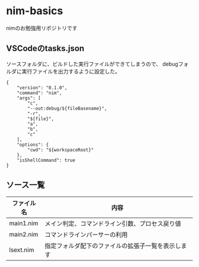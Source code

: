 # nim-basics

nimのお勉強用リポジトリです

## VSCodeのtasks.json

ソースフォルダに、ビルドした実行ファイルができてしまうので、
debugフォルダに実行ファイルを出力するように設定した。

```
{
    "version": "0.1.0",
    "command": "nim",
    "args": [
        "c",
        "--out:debug/${fileBasename}",
        "-r",
        "${file}",
        "a",
        "b",
        "c"
    ],
    "options": {
        "cwd": "${workspaceRoot}"
    },
    "isShellCommand": true
}
```

## ソース一覧

| ファイル名 | 内容 |
| --------- | ----|
| main1.nim | メイン判定、コマンドライン引数、プロセス戻り値 |
| main2.nim | コマンドラインパーサーの利用 |
| lsext.nim | 指定フォルダ配下のファイルの拡張子一覧を表示します |
